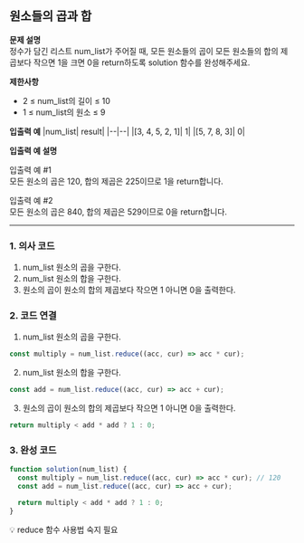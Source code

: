 ## 원소들의 곱과 합

**문제 설명**  
정수가 담긴 리스트 num_list가 주어질 때, 모든 원소들의 곱이 모든 원소들의 합의 제곱보다 작으면 1을 크면 0을 return하도록 solution 함수를 완성해주세요.

**제한사항**

- 2 ≤ num_list의 길이 ≤ 10
- 1 ≤ num_list의 원소 ≤ 9

**입출력 예**
|num_list| result|
|--|--|
|[3, 4, 5, 2, 1]| 1|
|[5, 7, 8, 3]| 0|

**입출력 예 설명**

입출력 예 #1  
모든 원소의 곱은 120, 합의 제곱은 225이므로 1을 return합니다.

입출력 예 #2  
모든 원소의 곱은 840, 합의 제곱은 529이므로 0을 return합니다.

---

### 1. 의사 코드

1. num_list 원소의 곱을 구한다.
2. num_list 원소의 합을 구한다.
3. 원소의 곱이 원소의 합의 제곱보다 작으면 1 아니면 0을 출력한다.

### 2. 코드 연결

1. num_list 원소의 곱을 구한다.

```javascript
const multiply = num_list.reduce((acc, cur) => acc * cur);
```

2. num_list 원소의 합을 구한다.

```javascript
const add = num_list.reduce((acc, cur) => acc + cur);
```

3. 원소의 곱이 원소의 합의 제곱보다 작으면 1 아니면 0을 출력한다.

```javascript
return multiply < add * add ? 1 : 0;
```

### 3. 완성 코드

```javascript
function solution(num_list) {
  const multiply = num_list.reduce((acc, cur) => acc * cur); // 120
  const add = num_list.reduce((acc, cur) => acc + cur);

  return multiply < add * add ? 1 : 0;
}
```

💡 reduce 함수 사용법 숙지 필요
